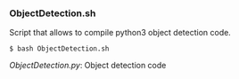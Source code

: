 ### ObjectDetection.sh
Script that allows to compile python3 object detection code.
```
$ bash ObjectDetection.sh
```

*ObjectDetection.py*: Object detection code